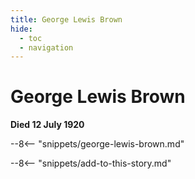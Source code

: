 ```yaml
---
title: George Lewis Brown
hide:
  - toc
  - navigation 
---
```


# George Lewis Brown

**Died 12 July 1920**

--8<-- "snippets/george-lewis-brown.md"

--8<-- "snippets/add-to-this-story.md"